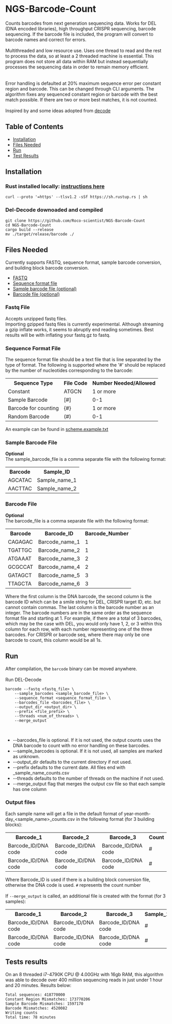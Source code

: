 # NGS-Barcode-Count
Counts barcodes from next generation sequencing data.  Works for DEL (DNA encoded libraries), high throughput CRISPR sequencing, barcode sequencing.  If the barcode file is included, the program will convert to barcode names and correct for errors.<br>
<br>
Multithreaded and low resource use.  Uses one thread to read and the rest to process the data, so at least a 2 threaded machine is essential.
This program does not store all data within RAM but instead sequentially processes the sequencing data in order to remain memory efficient.  
<br>
<br>
Error handling is defaulted at 20% maximum sequence error per constant region and barcode. This can be changed through CLI arguments.  The algorithm fixes any sequenced constant region or barcode with the best match possible.  If there are two or more best matches,
it is not counted.
<br>
<br>
Inspired by and some ideas adopted from <a href=https://github.com/sunghunbae/decode target="_blank" rel="noopener noreferrer">decode</a>

## Table of Contents
<ul>
<li><a href=#installation>Installation</a></li>
<li><a href=#files-needed>Files Needed</a></li>
<li><a href=#run>Run</a></li>
<li><a href=#test-results>Test Results</a></li>
</ul>

## Installation

### Rust installed locally: <a href=https://www.rust-lang.org/tools/install target="_blank" rel="noopener noreferrer">instructions here</a>

```
curl --proto '=https' --tlsv1.2 -sSf https://sh.rustup.rs | sh
```

### Del-Decode downoaded and compiled

```
git clone https://github.com/Roco-scientist/NGS-Barcode-Count
cd NGS-Barcode-Count
cargo build --release
mv ./target/release/barcode ./
```

## Files Needed
Currently supports FASTQ, sequence format, sample barcode conversion, and building block barcode conversion.
<ul>
<li><a href=#fastq-file>FASTQ</a></li>
<li><a href=#sequence-format-file>Sequence format file</a></li>
<li><a href=#sample-barcode-file>Sample barcode file (optional)</a></li>
<li><a href=#barcode-file>Barcode file (optional)</a></li>
</ul>


### Fastq File
Accepts unzipped fastq files.<br>
Importing gzipped fastq files is currently experimental. Although streaming a gzip inflate works, it seems to abruptly end reading sometimes. Best results will be with inflating your fastq.gz to fastq.

### Sequence Format File
The sequence format file should be a text file that is line separated by the type of format.  The following is supported where the '#' should be replaced by the number of nucleotides corresponding to the barcode:<br>
<table>
<tr>
<th>Sequence Type</th>
<th>File Code</th>
<th>Number Needed/Allowed</th>
</tr>
<td>Constant</td>
<td>ATGCN</td>
<td>1 or more</td>
<tr>
<td>Sample Barcode</td>
<td>[#]</td>
<td>0-1</td>
</tr>
<tr>
<td>Barcode for counting</td>
<td>{#}</td>
<td>1 or more</td>
</tr>
<tr>
<td>Random Barcode</td>
<td>(#)</td>
<td>0-1</td>
</tr>
</table>

An example can be found in [scheme.example.txt](scheme.example.txt)

### Sample Barcode File
<b>Optional</b><br>
The sample_barcode_file is a comma separate file with the following format:<br>
<table>
<tr>
<th>Barcode</th>
<th>Sample_ID</th>
</tr>
<tr>
<td>AGCATAC</td>
<td>Sample_name_1</td>
</tr>
<tr>
<td>AACTTAC</td>
<td>Sample_name_2</td>
</tr>
</table>

### Barcode File
<b>Optional</b><br>
The barcode_file is a comma separate file with the following format:<br>
<table>
<tr>
<th>Barcode</th>
<th>Barcode_ID</th>
<th>Barcode_Number</th>
</tr>
<tr>
<td>CAGAGAC</td>
<td>Barcode_name_1</td>
<td>1</td>
</tr>
<tr>
<td>TGATTGC</td>
<td>Barcode_name_2</td>
<td>1</td>
</tr>
<tr>
<td>ATGAAAT</td>
<td>Barcode_name_3</td>
<td>2</td>
</tr>
<tr>
<td>GCGCCAT</td>
<td>Barcode_name_4</td>
<td>2</td>
</tr>
<tr>
<td>GATAGCT</td>
<td>Barcode_name_5</td>
<td>3</td>
</tr>
<tr>
<td>TTAGCTA</td>
<td>Barcode_name_6</td>
<td>3</td>
</tr>
</table>
Where the first column is the DNA barcode, the second column is the barcode ID which can be a smile string for DEL, CRISPR target ID, etc. but cannot contain commas. 
The last column is the barcode number as an integer.  The barcode numbers are in the same order as the sequence format file and starting
at 1. For example, if there are a total of 3 barcodes, which may be the case with DEL, you would only have 1, 2, or 3 within this column for each row, with each number
representing one of the three barcodes. For CRISPR or barcode seq, where there may only be one barcode to count, this column would be all 1s.

## Run
After compilation, the `barcode` binary can be moved anywhere.
<br>
<br>
Run DEL-Decode<br>

```
barcode --fastq <fastq_file> \
	--sample_barcodes <sample_barcode_file> \
	--sequence_format <sequence_format_file> \
	--barcodes_file <barcodes_file> \
	--output_dir <output_dir> \
	--prefix <file_prefix> \
	--threads <num_of_threads> \
	--merge_output
```

<br>
<ul>
<li>
--barcodes_file is optional.  If it is not used, the output counts uses the DNA barcode to count with no error handling on these barcodes.
</li>
<li>
--sample_barcodes is optional.  If it is not used, all samples are marked as unknown.
</li>
<li>
--output_dir defaults to the current directory if not used.
</li>
<li>
--prefix defaults to the current date.  All files end with _sample_name_counts.csv
</li>
<li>
--threads defaults to the number of threads on the machine if not used.
</li>
<li>
--merge_output flag that merges the output csv file so that each sample has one column
</li>
</ul>

### Output files
Each sample name will get a file in the default format of year-month-day_<sample_name>_counts.csv in the following format (for 3 building blocks):
<table>
<tr>
<th>Barcode_1</th>
<th>Barcode_2</th>
<th>Barcode_3</th>
<th>Count</th>
</tr>
<tr>
<td>Barcode_ID/DNA code</td>
<td>Barcode_ID/DNA code</td>
<td>Barcode_ID/DNA code</td>
<td>#</td>
</tr>
<tr>
<td>Barcode_ID/DNA code</td>
<td>Barcode_ID/DNA code</td>
<td>Barcode_ID/DNA code</td>
<td>#</td>
</tr>
</table>

Where Barcode_ID is used if there is a building block conversion file, otherwise the DNA code is used. `#` represents the count number<br><br>
If `--merge_output` is called, an additional file is created with the format (for 3 samples):

<table>
<tr>
<th>Barcode_1</th>
<th>Barcode_2</th>
<th>Barcode_3</th>
<th>Sample_1</th>
<th>Sample_2</th>
<th>Sample_3</th>
</tr>
<tr>
<td>Barcode_ID/DNA code</td>
<td>Barcode_ID/DNA code</td>
<td>Barcode_ID/DNA code</td>
<td>#</td>
<td>#</td>
<td>#</td>
</tr>
<tr>
<td>Barcode_ID/DNA code</td>
<td>Barcode_ID/DNA code</td>
<td>Barcode_ID/DNA code</td>
<td>#</td>
<td>#</td>
<td>#</td>
</tr>
</table>


## Tests results
On an 8 threaded i7-4790K CPU @ 4.00GHz with 16gb RAM, this algorithm was able to decode over 400 million sequencing reads in just under 1 hour and 20 minutes.
Results below:
```
Total sequences: 418770000
Constant Region Mismatches: 173770206
Sample Barcode Mismatches: 1597170
Barcode Mismatches: 4520082
Writing counts
Total time: 78 minutes
```
